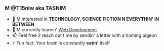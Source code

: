 ###   M @T15niw aka TASNIM
- 👀 M interested in **TECHNOLOGY, SCIENCE FICTION N EVERYTHIN' IN BETWEEN**
- 🌱 M currently learnin' [Web Development](www.fecbook.com)
- 📫 Feel free 2 reach out t me by sendin' a letter with a homing pigeon
- ⚡ Fun fact: Your brain is constantly **eatin'** itself

<!--
**T15niw/T15niw** is a ✨ _special_ ✨ repository because its `README.md` (this file) appears on your GitHub profile.

Here are some ideas to get you started:

- 🔭 I’m currently working on ...
- 🌱 I’m currently learning ...
- 👯 I’m looking to collaborate on ...
- 🤔 I’m looking for help with ...
- 💬 Ask me about ...
- 📫 How to reach me: ...
- 😄 Pronouns: ...
- ⚡ Fun fact: ...
-->
